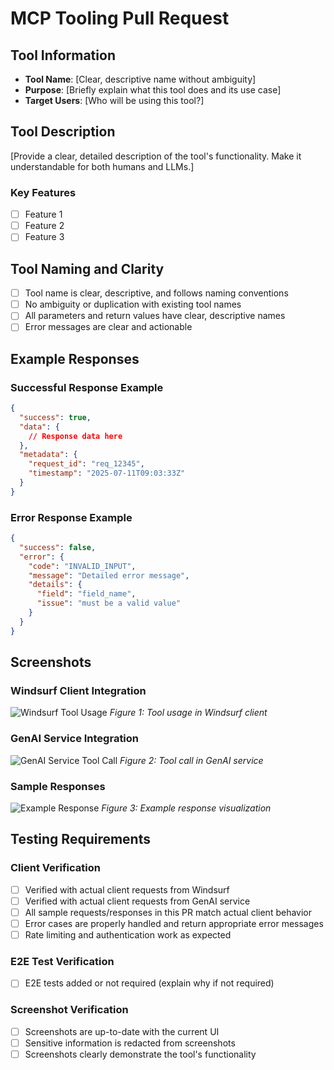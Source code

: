 
# MCP Tooling Pull Request

## Tool Information

- **Tool Name**: [Clear, descriptive name without ambiguity]
- **Purpose**: [Briefly explain what this tool does and its use case]
- **Target Users**: [Who will be using this tool?]

## Tool Description

[Provide a clear, detailed description of the tool's functionality. Make it understandable for both humans and LLMs.]

### Key Features
- [ ] Feature 1
- [ ] Feature 2
- [ ] Feature 3

## Tool Naming and Clarity
- [ ] Tool name is clear, descriptive, and follows naming conventions
- [ ] No ambiguity or duplication with existing tool names
- [ ] All parameters and return values have clear, descriptive names
- [ ] Error messages are clear and actionable

## Example Responses

### Successful Response Example
```json
{
  "success": true,
  "data": {
    // Response data here
  },
  "metadata": {
    "request_id": "req_12345",
    "timestamp": "2025-07-11T09:03:33Z"
  }
}
```

### Error Response Example
```json
{
  "success": false,
  "error": {
    "code": "INVALID_INPUT",
    "message": "Detailed error message",
    "details": {
      "field": "field_name",
      "issue": "must be a valid value"
    }
  }
}
```

## Screenshots

### Windsurf Client Integration
<!-- Add screenshot of the tool in action within Windsurf -->
![Windsurf Tool Usage](path/to/windsurf-screenshot.png)
*Figure 1: Tool usage in Windsurf client*

### GenAI Service Integration
<!-- Add screenshot of the tool being called from GenAI service -->
![GenAI Service Tool Call](path/to/genai-tool-call.png)
*Figure 2: Tool call in GenAI service*

### Sample Responses
<!-- Add screenshot of example responses -->
![Example Response](path/to/example-response.png)
*Figure 3: Example response visualization*

## Testing Requirements

### Client Verification
- [ ] Verified with actual client requests from Windsurf
- [ ] Verified with actual client requests from GenAI service
- [ ] All sample requests/responses in this PR match actual client behavior
- [ ] Error cases are properly handled and return appropriate error messages
- [ ] Rate limiting and authentication work as expected

### E2E Test Verification
- [ ] E2E tests added or not required (explain why if not required)

### Screenshot Verification
- [ ] Screenshots are up-to-date with the current UI
- [ ] Sensitive information is redacted from screenshots
- [ ] Screenshots clearly demonstrate the tool's functionality
